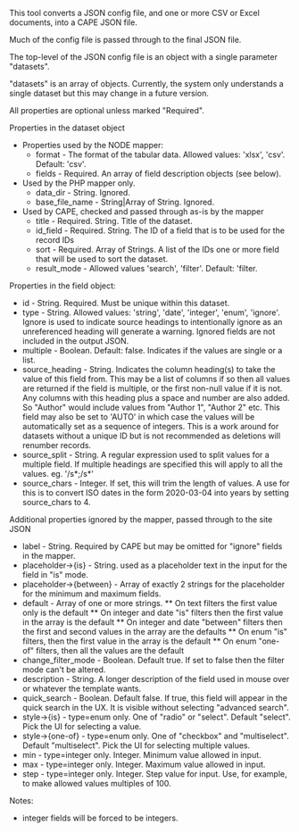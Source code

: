 This tool converts a JSON config file, and one or more CSV or Excel documents, into a CAPE JSON file.

Much of the config file is passed through to the final JSON file.

The top-level of the JSON config file is an object with a single parameter "datasets".

"datasets" is an array of objects. Currently, the system only understands a single dataset but this may change in a future version.

All properties are optional unless marked "Required".

Properties in the dataset object
* Properties used by the NODE mapper:
  * format - The format of the tabular data. Allowed values: 'xlsx', 'csv'. Default: 'csv'.
  * fields - Required. An array of field description objects (see below).
* Used by the PHP mapper only.
  * data_dir - String. Ignored. 
  * base_file_name - String|Array of String. Ignored.
* Used by CAPE, checked and passed through as-is by the mapper
  * title - Required. String. Title of the dataset.
  * id_field - Required. String. The ID of a field that is to be used for the record IDs
  * sort - Required. Array of Strings. A list of the IDs one or more field that will be used to sort the dataset.
  * result_mode - Allowed values 'search', 'filter'. Default: 'filter.

Properties in the field object:
* id - String. Required. Must be unique within this dataset. 
* type - String. Allowed values: 'string', 'date', 'integer', 'enum', 'ignore'. Ignore is used to indicate source headings to intentionally ignore as an unreferenced heading will generate a warning. Ignored fields are not included in the output JSON.
* multiple - Boolean. Default: false. Indicates if the values are single or a list.
* source_heading - String. Indicates the column heading(s) to take the value of this field from. This may be a list of columns if so then all values are returned if the field is multiple, or the first non-null value if it is not. Any columns with this heading plus a space and number are also added. So "Author" would include values from "Author 1", "Author 2" etc. This field may also be set to 'AUTO' in which case the values will be automatically set as a sequence of integers. This is a work around for datasets without a unique ID but is not recommended as deletions will renumber records. 
* source_split - String. A regular expression used to split values for a multiple field. If multiple headings are specified this will apply to all the values. eg. '/s*;/s*'
* source_chars - Integer. If set, this will trim the length of values. A use for this is to convert ISO dates in the form 2020-03-04 into years by setting source_chars to 4.

Additional properties ignored by the mapper, passed through to the site JSON
* label - String. Required by CAPE but may be omitted for "ignore" fields in the mapper.
* placeholder->{is} - String. used as a placeholder text in the input for the field in "is" mode.
* placeholder->{between} - Array of exactly 2 strings for the placeholder for the minimum and maximum fields.
* default - Array of one or more strings. 
** On text filters the first value only is the default
** On integer and date "is" filters then the first value in the array is the default
** On integer and date "between" filters then the first and second values in the array are the defaults
** On enum "is" filters, then the first value in the array is the default
** On enum "one-of" filters, then all the values are the default
* change_filter_mode - Boolean. Default true. If set to false then the filter mode can't be altered.
* description - String. A longer description of the field used in mouse over or whatever the template wants.                
* quick_search - Boolean. Default false. If true, this field will appear in the quick search in the UX. It is visible without selecting "advanced search".
* style->{is} - type=enum only. One of "radio" or "select". Default "select". Pick the UI for selecting a value.
* style->{one-of} - type=enum only. One of "checkbox" and "multiselect". Default "multiselect". Pick the UI for selecting multiple values.  
* min - type=integer only. Integer. Minimum value allowed in input.
* max - type=integer only. Integer. Maximum value allowed in input.
* step - type=integer only. Integer. Step value for input. Use, for example, to make allowed values multiples of 100.

Notes:
* integer fields will be forced to be integers. 
